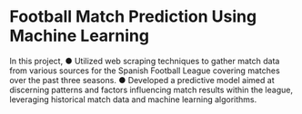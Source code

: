 # Football Match Prediction Using Machine Learning
In this project, 
●	Utilized web scraping techniques to gather match data from various sources for the Spanish Football League covering matches over the past three seasons.
●	Developed a predictive model aimed at discerning patterns and factors influencing match results within the league, leveraging historical match data and machine learning algorithms.
